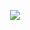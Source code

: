 <p align="center">
	<img src="[![Discord Presence](https://lanyard.cnrad.dev/api/1028001534014935131)](https://discord.com/users/1028001534014935131)"/>
<br>
</p>
